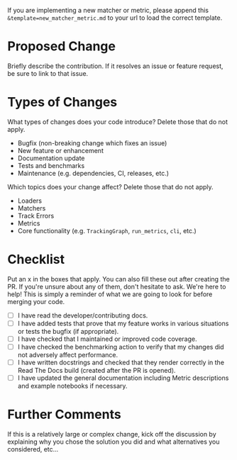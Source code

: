 If you are implementing a new matcher or metric, please append this `&template=new_matcher_metric.md` to your url to load the correct template.

# Proposed Change
Briefly describe the contribution. If it resolves an issue or feature request, be sure to link to that issue.

# Types of Changes
What types of changes does your code introduce? Delete those that do not apply.
- Bugfix (non-breaking change which fixes an issue)
- New feature or enhancement
- Documentation update
- Tests and benchmarks
- Maintenance (e.g. dependencies, CI, releases, etc.)

Which topics does your change affect? Delete those that do not apply.
- Loaders
- Matchers
- Track Errors
- Metrics
- Core functionality (e.g. `TrackingGraph`, `run_metrics`, `cli`, etc.)

# Checklist
Put an x in the boxes that apply. You can also fill these out after creating the PR. If you're unsure about any of them, don't hesitate to ask. We're here to help! This is simply a reminder of what we are going to look for before merging your code.

- [ ] I have read the developer/contributing docs.
- [ ] I have added tests that prove that my feature works in various situations or tests the bugfix (if appropriate).
- [ ] I have checked that I maintained or improved code coverage.
- [ ] I have checked the benchmarking action to verify that my changes did not adversely affect performance.
- [ ] I have written docstrings and checked that they render correctly in the Read The Docs build (created after the PR is opened).
- [ ] I have updated the general documentation including Metric descriptions and example notebooks if necessary.

# Further Comments
If this is a relatively large or complex change, kick off the discussion by explaining why you chose the solution you did and what alternatives you considered, etc...
